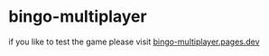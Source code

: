 # bingo-multiplayer

if you like to test the game please visit  [bingo-multiplayer.pages.dev](https://bingo-multiplayer.pages.dev/)
